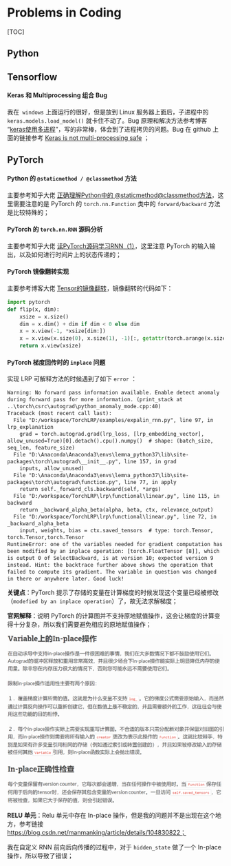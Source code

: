 # Problems in Coding

[TOC]



## Python





## Tensorflow

#### Keras  和 Multiprocessing 组合 Bug

我在` windows` 上面运行的很好，但是放到 Linux 服务器上面后，子进程中的 `keras.models.load_model()` 就卡住不动了。Bug 原理和解决方法参考博客 “[keras使用多进程](https://www.cnblogs.com/zongfa/p/12193561.html)”，写的非常棒，体会到了进程拷贝的问题。Bug 在 github 上面的链接参考 [Keras is not multi-processing safe](https://github.com/keras-team/keras/issues/9964) ；





## PyTorch

#### Python 的 `@staticmethod / @classmethod` 方法

主要参考知乎大佬 [正确理解Python中的 @staticmethod@classmethod方法](https://zhuanlan.zhihu.com/p/28010894)，这里需要注意的是 PyTorch 的 `torch.nn.Function` 类中的 `forward/backward` 方法是比较特殊的；

#### PyTorch 的 `torch.nn.RNN` 源码分析

主要参考知乎大佬 [读PyTorch源码学习RNN（1）](https://zhuanlan.zhihu.com/p/32103001)，这里注意 PyTorch 的输入输出，以及如何进行时间片上的状态传递的；

#### PyTorch 镜像翻转实现

主要参考博客大佬 [Tensor的镜像翻转](https://heroinlin.github.io/2018/03/12/Pytorch/Pytorch_tensor_flip/)，镜像翻转的代码如下：

```python
import pytorch
def flip(x, dim):
    xsize = x.size()
    dim = x.dim() + dim if dim < 0 else dim
    x = x.view(-1, *xsize[dim:])
    x = x.view(x.size(0), x.size(1), -1)[:, getattr(torch.arange(x.size(1)-1, -1, -1), ('cpu','cuda')[x.is_cuda])().long(), :]
    return x.view(xsize)
```

#### PyTorch 梯度回传时的 `inplace` 问题

实现 LRP 可解释方法的时候遇到了如下 `error` ：

```shell
Warning: No forward pass information available. Enable detect anomaly during forward pass for more information. (print_stack at ..\torch\csrc\autograd\python_anomaly_mode.cpp:40)
Traceback (most recent call last):
  File "D:/workspace/TorchLRP/examples/expalin_rnn.py", line 97, in lrp_explanation
    grad = torch.autograd.grad(lrp_loss, [lrp_embedding_vector], allow_unused=True)[0].detach().cpu().numpy()  # shape: (batch_size, seq_len, feature_size)
  File "D:\Anaconda\Anaconda3\envs\lemna_python37\lib\site-packages\torch\autograd\__init__.py", line 157, in grad
    inputs, allow_unused)
  File "D:\Anaconda\Anaconda3\envs\lemna_python37\lib\site-packages\torch\autograd\function.py", line 77, in apply
    return self._forward_cls.backward(self, *args)
  File "D:/workspace/TorchLRP\lrp\functional\linear.py", line 115, in backward
    return _backward_alpha_beta(alpha, beta, ctx, relevance_output)
  File "D:/workspace/TorchLRP\lrp\functional\linear.py", line 72, in _backward_alpha_beta
    input, weights, bias = ctx.saved_tensors  # type: torch.Tensor, torch.Tensor,torch.Tensor
RuntimeError: one of the variables needed for gradient computation has been modified by an inplace operation: [torch.FloatTensor [8]], which is output 0 of SelectBackward, is at version 10; expected version 9 instead. Hint: the backtrace further above shows the operation that failed to compute its gradient. The variable in question was changed in there or anywhere later. Good luck!
```

**关键点**：PyTorch 提示了存储的变量在计算梯度的时候发现这个变量已经被修改（`modefied by an inplace operation`）了，故无法求解梯度；

**官网解释**：说明 PyTorch 的计算图并不支持原地赋值操作，这会让梯度的计算变得十分复杂，所以我们需要避免相应的原地赋值操作；

<img src="../pictures/image-20210417103246355.png" alt="image-20210417103246355" style="zoom:50%;" />

**RELU 单元**：Relu 单元中存在 In-place 操作，但是我的问题并不是出现在这个地方，参考链接 https://blog.csdn.net/manmanking/article/details/104830822；

我在自定义 RNN 前向后向传播的过程中，对于 `hidden_state` 做了一个 In-place 操作，所以导致了错误；